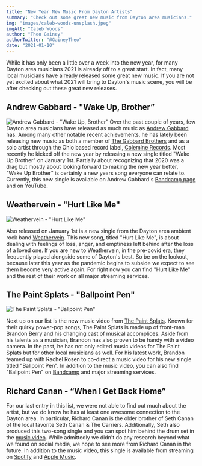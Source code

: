 ```yaml
---
title: "New Year New Music From Dayton Artists"
summary: "Check out some great new music from Dayton area musicians."
img: "images/caleb-woods-unsplash.jpeg"
imgAlt: "Caleb Woods"
author: "Theo Gainey"
authorTwitter: "@GaineyTheo"
date: "2021-01-10"
---
```

While it has only been a little over a week into the new year, for many Dayton area musicians 2021 is already off to a great start. In fact, many local musicians have already released some great new music. If you are not yet excited about what 2021 will bring to Dayton's music scene, you will be after checking out these great new releases.

## Andrew Gabbard - "Wake Up, Brother”
![Andrew Gabbard - "Wake Up, Brother”](/images/andrew-gabbard-wake-up-brother.jpg)
Over the past couple of years, few Dayton area musicians have released as much music as [Andrew Gabbard](https://www.facebook.com/andrewgabbardmusic) has. Among many other notable recent achievements, he has lately been releasing new music as both a member of [The Gabbard Brothers](https://www.facebook.com/gabbardbros) and as a solo artist through the Ohio based record label, [Colemine Records](https://www.coleminerecords.com/). Most recently he kicked off the new year by releasing a new single titled "Wake Up Brother" on January 1st. Partially about recognizing that 2020 was a drag but mostly about looking forward to making the new year better, "Wake Up Brother" is certainly a new years song everyone can relate to. Currently, this new single is available on Andrew Gabbard's [Bandcamp page](https://andrewgabbard.bandcamp.com/track/wake-up-brother) and on YouTube.

## Weathervein - "Hurt Like Me"
![Weathervein - "Hurt Like Me"](/images/weathervein-hurt-like-me.jpeg)

Also released on January 1st is a new single from the Dayton area ambient rock band [Weathervein](https://www.facebook.com/weatherveinoh). This new song, titled "Hurt Like Me", is about dealing with feelings of loss, anger, and emptiness left behind after the loss of a loved one. If you are new to Weathervein, in the pre-covid era, they frequently played alongside some of Dayton's best. So be on the lookout, because later this year as the pandemic begins to subside we expect to see them become very active again. For right now you can find "Hurt Like Me" and the rest of their work on all major streaming services.


## The Paint Splats - "Ballpoint Pen"
![The Paint Splats - "Ballpoint Pen"](/images/paint-splats-ballpoint-pen.jpg)

Next up on our list is the new music video from [The Paint Splats](https://www.facebook.com/thepaintspla). Known for their quirky power-pop songs, The Paint Splats is made up of front-man Brandon Berry and his changing cast of musical accomplices. Aside from his talents as a musician, Brandon has also proven to be handy with a video camera. In the past, he has not only edited music videos for The Paint Splats but for other local musicians as well. For his latest work, Brandon teamed up with Rachel Rosen to co-direct a music video for his new single titled "Ballpoint Pen". In addition to the music video, you can also find "Ballpoint Pen" on [Bandcamp](https://thepaintsplats.bandcamp.com/track/ballpoint-pen) and major streaming services.

## Richard Canan - “When I Get Back Home”

For our last entry in this list, we were not able to find out much about the artist, but we do know he has at least one awesome connection to the Dayton area. In particular, Richard Canan is the older brother of Seth Canan of the local favorite Seth Canan & The Carriers. Additionally, Seth also produced this two-song single and you can spot him behind the drum set in the [music video](https://youtu.be/ltrucxcTNWo). While admittedly we didn't do any research beyond what we found on social media, we hope to see more from Richard Canan in the future. In addition to the music video, this single is available from streaming on [Spotify](https://open.spotify.com/artist/0XDYJRUvghrVgcfSarsiUE) and [Apple Music](https://music.apple.com/us/artist/richard-canan/1545989008).
